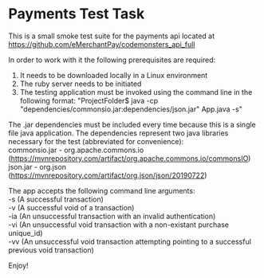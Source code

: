 # Payments Test Task

This is a small smoke test suite for the payments api located at https://github.com/eMerchantPay/codemonsters_api_full

In order to work with it the following prerequisites are required:

1. It needs to be downloaded locally in a Linux environment 
2. The ruby server needs to be initiated
3. The testing application must be invoked using the command line in the following format:
"ProjectFolder$ java -cp "dependencies/commonsio.jar:dependencies/json.jar" App.java -s"

The .jar dependencies must be included every time because this is a single file java application. 
The dependencies represent two java libraries necessary for the test (abbreviated for convenience):<br />
commonsio.jar - org.apache.commons.io (https://mvnrepository.com/artifact/org.apache.commons.io/commonsIO)<br />
json.jar - org.json (https://mvnrepository.com/artifact/org.json/json/20190722)

The app accepts the following command line arguments: <br />
-s    (A successful transaction) <br /> 
-v    (A successful void of a transaction) <br />
-ia   (An unsuccessful transaction with an invalid authentication) <br />
-vi   (An unsuccessful void transaction with a non-existant purchase unique_id) <br />
-vv   (An unsuccessful void transaction attempting pointing to a successful previous void transaction) <br />

Enjoy!
